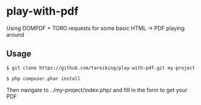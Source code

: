 play-with-pdf
=============

Using DOMPDF + TORO requests for some basic HTML -> PDF playing around

## Usage

``$ git clone https://github.com/tareiking/play-with-pdf.git my-project``

``$ php composer.phar install``

Then navigate to ../my-project/index.php/ and fill in the form to get your PDF
